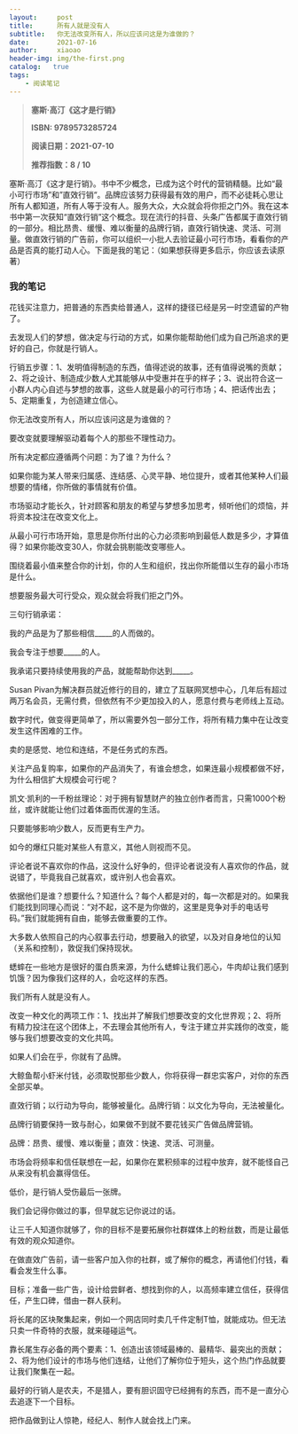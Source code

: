 ```yaml
---
layout:     post
title:      所有人就是没有人
subtitle:   你无法改变所有人，所以应该问这是为谁做的？
date:       2021-07-16
author:     xiaoao
header-img: img/the-first.png
catalog:   true
tags:
    - 阅读笔记
---
```

   > **塞斯·高汀《这才是行销》**
   > 
   > **ISBN: 9789573285724**
   > 
   > **阅读日期：2021-07-10** 
   > 
   > **推荐指数：8 / 10**
  
塞斯·高汀《这才是行销》。书中不少概念，已成为这个时代的营销精髓。比如“最小可行市场”和”直效行销“。品牌应该努力获得最有效的用户，而不必徒耗心思让所有人都知道，所有人等于没有人。服务大众，大众就会将你拒之门外。我在这本书中第一次获知“直效行销”这个概念。现在流行的抖音、头条广告都属于直效行销的一部分。相比昂贵、缓慢、难以衡量的品牌行销，直效行销快速、灵活、可测量。做直效行销的广告前，你可以组织一小批人去验证最小可行市场，看看你的产品是否真的能打动人心。下面是我的笔记：（如果想获得更多启示，你应该去读原著）
  
### 我的笔记

花钱买注意力，把普通的东西卖给普通人，这样的捷径已经是另一时空遗留的产物了。

去发现人们的梦想，做决定与行动的方式，如果你能帮助他们成为自己所追求的更好的自己，你就是行销人。

行销五步骤：1、发明值得制造的东西，值得述说的故事，还有值得说嘴的贡献；2、将之设计、制造成少数人尤其能够从中受惠并在乎的样子；3、说出符合这一小群人内心自述与梦想的故事，这些人就是最小的可行市场；4、把话传出去；5、定期重复，为创造建立信心。

你无法改变所有人，所以应该问这是为谁做的？

要改变就要理解驱动着每个人的那些不理性动力。

所有决定都应遵循两个问题：为了谁？为什么？

如果你能为某人带来归属感、连结感、心灵平静、地位提升，或者其他某种人们最想要的情绪，你所做的事情就有价值。

市场驱动才能长久，针对顾客和朋友的希望与梦想多加思考，倾听他们的烦恼，并将资本投注在改变文化上。

从最小可行市场开始，意思是你所付出的心力必须影响到最低人数是多少，才算值得？如果你能改变30人，你就会挑剔能改变哪些人。

围绕着最小值来整合你的计划，你的人生和组织，找出你所能借以生存的最小市场是什么。

想要服务最大可行受众，观众就会将我们拒之门外。

三句行销承诺：

我的产品是为了那些相信_____的人而做的。

我会专注于想要_____的人。

我承诺只要持续使用我的产品，就能帮助你达到_____。

Susan Pivan为解决群员就近修行的目的，建立了互联网冥想中心，几年后有超过两万名会员，无需付费，但依然有不少更加投入的人，愿意付费与老师线上互动。

数字时代，做变得更简单了，所以需要外包一部分工作，将所有精力集中在让改变发生这件困难的工作。

卖的是感觉、地位和连结，不是任务式的东西。

关注产品复购率，如果你的产品消失了，有谁会想念，如果连最小规模都做不好，为什么相信扩大规模会可行呢？

凯文·凯利的一千粉丝理论：对于拥有智慧财产的独立创作者而言，只需1000个粉丝，或许就能让他们过着体面而优渥的生活。

只要能够影响少数人，反而更有生产力。

如今的爆红只能对某些人有意义，其他人则视而不见。

评论者说不喜欢你的作品，这没什么好争的，但评论者说没有人喜欢你的作品，就说错了，毕竟我自己就喜欢，或许别人也会喜欢。

依据他们是谁？想要什么？知道什么？每个人都是对的，每一次都是对的。如果我们能找到同理心而说：“对不起，这不是为你做的，这里是竞争对手的电话号码。”我们就能拥有自由，能够去做重要的工作。

大多数人依照自己的内心叙事去行动，想要融入的欲望，以及对自身地位的认知（关系和控制），敦促我们保持现状。

蟋蟀在一些地方是很好的蛋白质来源，为什么蟋蟀让我们恶心，牛肉却让我们感到饥饿？因为像我们这样的人，会吃这样的东西。

我们所有人就是没有人。

改变一种文化的两项工作：1、找出并了解我们想要改变的文化世界观；2、将所有精力投注在这个团体上，不去理会其他所有人，专注于建立并实践你的改变，能够与我们想要改变的文化共鸣。

如果人们会在乎，你就有了品牌。

大鲸鱼帮小虾米付钱，必须取悦那些少数人，你将获得一群忠实客户，对你的东西全部买单。

直效行销；以行动为导向，能够被量化。品牌行销：以文化为导向，无法被量化。

品牌行销要保持一致与耐心，如果做不到就不要花钱买广告做品牌营销。

品牌：昂贵、缓慢、难以衡量；直效：快速、灵活、可测量。

市场会将频率和信任联想在一起，如果你在累积频率的过程中放弃，就不能怪自己从来没有机会赢得信任。

低价，是行销人受伤最后一张牌。

我们会记得你做过的事，但早就忘记你说过的话。

让三千人知道你就够了，你的目标不是要拓展你社群媒体上的粉丝数，而是让最低有效的观众知道你。

在做直效广告前，请一些客户加入你的社群，或了解你的概念，再请他们付钱，看看会发生什么事。

目标；准备一些广告，设计给尝鲜者、想找到你的人，以高频率建立信任，获得信任，产生口碑，借由一群人获利。

将长尾的区块聚集起来，例如一个网店同时卖几千件定制T恤，就能成功。但无法只卖一件奇特的衣服，就来碰碰运气。

靠长尾生存必备的两个要素：1、创造出该领域最棒的、最精华、最突出的贡献；2、将为他们设计的市场与他们连结，让他们了解你位于短头，这个热门作品就要让我们聚集在一起。

最好的行销人是农夫，不是猎人，要有胆识固守已经拥有的东西，而不是一直分心去追逐下一个目标。

把作品做到让人惊艳，经纪人、制作人就会找上门来。
